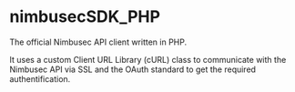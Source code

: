 # nimbusecSDK_PHP
The official Nimbusec API client written in PHP. 

It uses a custom Client URL Library (cURL) class to communicate with the Nimbusec API via SSL and the OAuth standard to get the required authentification.

